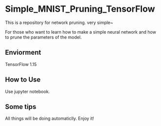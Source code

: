 # Simple_MNIST_Pruning_TensorFlow

This is a repository for network pruning. very simple~

For those who want to learn how to make a simple neural network and how to prune the parameters of the model.

## Enviorment
TensorFlow 1.15

## How to Use

Use jupyter notebook.

## Some tips
All things will be doing automaticlly. Enjoy it!

